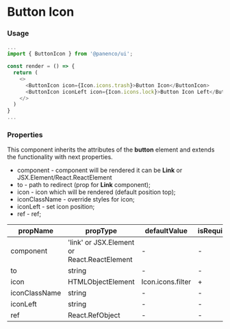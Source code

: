 # Button Icon

### Usage

```js
...
import { ButtonIcon } from '@panenco/ui';

const render = () => {
  return (
    <>
      <ButtonIcon icon={Icon.icons.trash}>Button Icon</ButtonIcon>
      <ButtonIcon iconLeft icon={Icon.icons.lock}>Button Icon Left</ButtonIcon>
    </>
  )
}
...
```

### Properties

This component inherits the attributes of the **button** element and extends the functionality with next properties.

- component - component will be rendered it can be **Link** or JSX.Element/React.ReactElement
- to - path to redirect (prop for **Link** component);
- icon - icon which will be rendered (default position top);
- iconClassName - override styles for icon;
- iconLeft - set icon position;
- ref - ref;

| propName      | propType                                    | defaultValue      | isRequired |
| ------------- | ------------------------------------------- | ----------------- | ---------- |
| component     | 'link' or JSX.Element or React.ReactElement | -                 | -          |
| to            | string                                      | -                 | -          |
| icon          | HTMLObjectElement                           | Icon.icons.filter | +          |
| iconClassName | string                                      | -                 | -          |
| iconLeft      | string                                      | -                 | -          |
| ref           | React.RefObject                             | -                 | -          |

